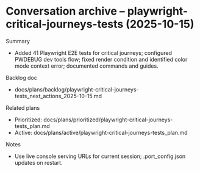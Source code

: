 # Conversation archive – playwright-critical-journeys-tests (2025-10-15)

Summary
- Added 41 Playwright E2E tests for critical journeys; configured PWDEBUG dev tools flow; fixed render condition and identified color mode context error; documented commands and guides.

Backlog doc
- docs/plans/backlog/playwright-critical-journeys-tests_next_actions_2025-10-15.md

Related plans
- Prioritized: docs/plans/prioritized/playwright-critical-journeys-tests_plan.md
- Active: docs/plans/active/playwright-critical-journeys-tests_plan.md

Notes
- Use live console serving URLs for current session; .port_config.json updates on restart.
